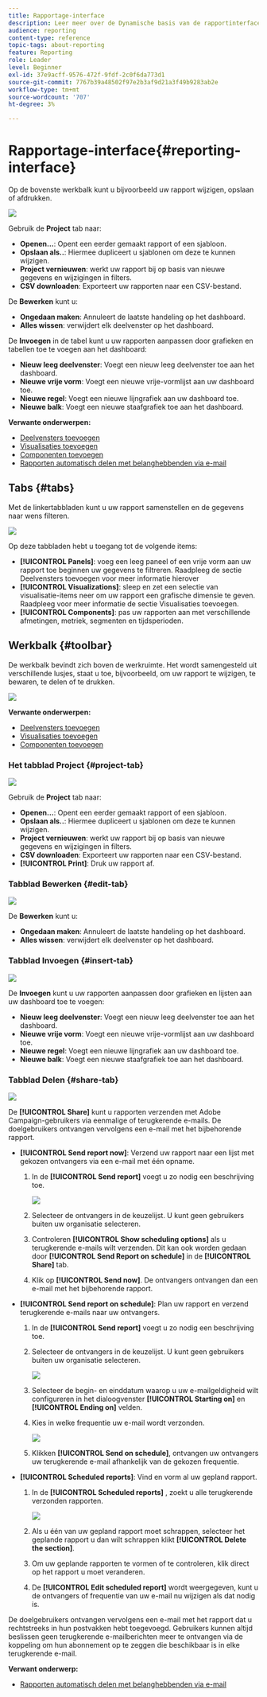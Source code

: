 ```yaml
---
title: Rapportage-interface
description: Leer meer over de Dynamische basis van de rapportinterface en hoe te door de verschillende lusjes en de menu's te navigeren.
audience: reporting
content-type: reference
topic-tags: about-reporting
feature: Reporting
role: Leader
level: Beginner
exl-id: 37e9acff-9576-472f-9fdf-2c0f6da773d1
source-git-commit: 7767b39a48502f97e2b3af9d21a3f49b9283ab2e
workflow-type: tm+mt
source-wordcount: '707'
ht-degree: 3%

---
```


# Rapportage-interface{#reporting-interface}

Op de bovenste werkbalk kunt u bijvoorbeeld uw rapport wijzigen, opslaan of afdrukken.

![](assets/dynamic_report_toolbar.png)

Gebruik de **Project** tab naar:

* **Openen...**: Opent een eerder gemaakt rapport of een sjabloon.
* **Opslaan als..**: Hiermee dupliceert u sjablonen om deze te kunnen wijzigen.
* **Project vernieuwen**: werkt uw rapport bij op basis van nieuwe gegevens en wijzigingen in filters.
* **CSV downloaden**: Exporteert uw rapporten naar een CSV-bestand.

De **Bewerken** kunt u:

* **Ongedaan maken**: Annuleert de laatste handeling op het dashboard.
* **Alles wissen**: verwijdert elk deelvenster op het dashboard.

De **Invoegen** in de tabel kunt u uw rapporten aanpassen door grafieken en tabellen toe te voegen aan het dashboard:

* **Nieuw leeg deelvenster**: Voegt een nieuw leeg deelvenster toe aan het dashboard.
* **Nieuwe vrije vorm**: Voegt een nieuwe vrije-vormlijst aan uw dashboard toe.
* **Nieuwe regel**: Voegt een nieuwe lijngrafiek aan uw dashboard toe.
* **Nieuwe balk**: Voegt een nieuwe staafgrafiek toe aan het dashboard.

**Verwante onderwerpen:**

* [Deelvensters toevoegen](../../reporting/using/adding-panels.md)
* [Visualisaties toevoegen](../../reporting/using/adding-visualizations.md)
* [Componenten toevoegen](../../reporting/using/adding-components.md)
* [Rapporten automatisch delen met belanghebbenden via e-mail](https://helpx.adobe.com/campaign/kb/simplify-campaign-management.html#Reportandshareinsightswithallstakeholders)

## Tabs {#tabs}

Met de linkertabbladen kunt u uw rapport samenstellen en de gegevens naar wens filteren.

![](assets/dynamic_report_interface.png)

Op deze tabbladen hebt u toegang tot de volgende items:

* **[!UICONTROL Panels]**: voeg een leeg paneel of een vrije vorm aan uw rapport toe beginnen uw gegevens te filtreren. Raadpleeg de sectie Deelvensters toevoegen voor meer informatie hierover
* **[!UICONTROL Visualizations]**: sleep en zet een selectie van visualisatie-items neer om uw rapport een grafische dimensie te geven. Raadpleeg voor meer informatie de sectie Visualisaties toevoegen.
* **[!UICONTROL Components]**: pas uw rapporten aan met verschillende afmetingen, metriek, segmenten en tijdsperioden.

## Werkbalk {#toolbar}

De werkbalk bevindt zich boven de werkruimte. Het wordt samengesteld uit verschillende lusjes, staat u toe, bijvoorbeeld, om uw rapport te wijzigen, te bewaren, te delen of te drukken.

![](assets/dynamic_report_toolbar.png)

**Verwante onderwerpen:**

* [Deelvensters toevoegen](../../reporting/using/adding-panels.md)
* [Visualisaties toevoegen](../../reporting/using/adding-visualizations.md)
* [Componenten toevoegen](../../reporting/using/adding-components.md)

### Het tabblad Project {#project-tab}

![](assets/tab_project.png)

Gebruik de **Project** tab naar:

* **Openen...**: Opent een eerder gemaakt rapport of een sjabloon.
* **Opslaan als..**: Hiermee dupliceert u sjablonen om deze te kunnen wijzigen.
* **Project vernieuwen**: werkt uw rapport bij op basis van nieuwe gegevens en wijzigingen in filters.
* **CSV downloaden**: Exporteert uw rapporten naar een CSV-bestand.
* **[!UICONTROL Print]**: Druk uw rapport af.

### Tabblad Bewerken {#edit-tab}

![](assets/tab_edit.png)

De **Bewerken** kunt u:

* **Ongedaan maken**: Annuleert de laatste handeling op het dashboard.
* **Alles wissen**: verwijdert elk deelvenster op het dashboard.

### Tabblad Invoegen {#insert-tab}

![](assets/tab_insert.png)

De **Invoegen** kunt u uw rapporten aanpassen door grafieken en lijsten aan uw dashboard toe te voegen:

* **Nieuw leeg deelvenster**: Voegt een nieuw leeg deelvenster toe aan het dashboard.
* **Nieuwe vrije vorm**: Voegt een nieuwe vrije-vormlijst aan uw dashboard toe.
* **Nieuwe regel**: Voegt een nieuwe lijngrafiek aan uw dashboard toe.
* **Nieuwe balk**: Voegt een nieuwe staafgrafiek toe aan het dashboard.

### Tabblad Delen {#share-tab}

![](assets/tab_share_1.png)

De **[!UICONTROL Share]** kunt u rapporten verzenden met Adobe Campaign-gebruikers via eenmalige of terugkerende e-mails. De doelgebruikers ontvangen vervolgens een e-mail met het bijbehorende rapport.

* **[!UICONTROL Send report now]**: Verzend uw rapport naar een lijst met gekozen ontvangers via een e-mail met één opname.

   1. In de **[!UICONTROL Send report]** voegt u zo nodig een beschrijving toe.

      ![](assets/tab_share_4.png)

   1. Selecteer de ontvangers in de keuzelijst. U kunt geen gebruikers buiten uw organisatie selecteren.
   1. Controleren **[!UICONTROL Show scheduling options]** als u terugkerende e-mails wilt verzenden. Dit kan ook worden gedaan door **[!UICONTROL Send Report on schedule]** in de **[!UICONTROL Share]** tab.
   1. Klik op **[!UICONTROL Send now]**. De ontvangers ontvangen dan een e-mail met het bijbehorende rapport.

* **[!UICONTROL Send report on schedule]**: Plan uw rapport en verzend terugkerende e-mails naar uw ontvangers.

   1. In de **[!UICONTROL Send report]** voegt u zo nodig een beschrijving toe.
   1. Selecteer de ontvangers in de keuzelijst. U kunt geen gebruikers buiten uw organisatie selecteren.

      ![](assets/tab_share_5.png)

   1. Selecteer de begin- en einddatum waarop u uw e-mailgeldigheid wilt configureren in het dialoogvenster **[!UICONTROL Starting on]** en **[!UICONTROL Ending on]** velden.
   1. Kies in welke frequentie uw e-mail wordt verzonden.

      ![](assets/tab_share_2.png)

   1. Klikken **[!UICONTROL Send on schedule]**, ontvangen uw ontvangers uw terugkerende e-mail afhankelijk van de gekozen frequentie.

* **[!UICONTROL Scheduled reports]**: Vind en vorm al uw gepland rapport.

   1. In de **[!UICONTROL Scheduled reports]** , zoekt u alle terugkerende verzonden rapporten.

      ![](assets/tab_share_3.png)

   1. Als u één van uw gepland rapport moet schrappen, selecteer het geplande rapport u dan wilt schrappen klikt **[!UICONTROL Delete the section]**.
   1. Om uw geplande rapporten te vormen of te controleren, klik direct op het rapport u moet veranderen.
   1. De **[!UICONTROL Edit scheduled report]** wordt weergegeven, kunt u de ontvangers of frequentie van uw e-mail nu wijzigen als dat nodig is.

De doelgebruikers ontvangen vervolgens een e-mail met het rapport dat u rechtstreeks in hun postvakken hebt toegevoegd. Gebruikers kunnen altijd beslissen geen terugkerende e-mailberichten meer te ontvangen via de koppeling om hun abonnement op te zeggen die beschikbaar is in elke terugkerende e-mail.

**Verwant onderwerp:**

* [Rapporten automatisch delen met belanghebbenden via e-mail](https://helpx.adobe.com/campaign/kb/simplify-campaign-management.html#Reportandshareinsightswithallstakeholders)
